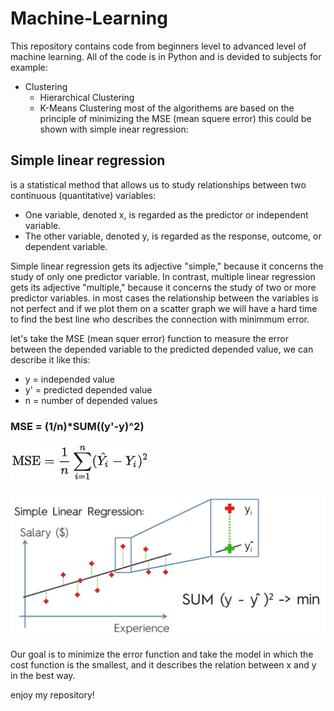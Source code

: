 # Machine-Learning #
This repository contains code from beginners level to advanced level of machine learning.
All of the code is in Python and is devided to subjects for example:
* Clustering
  * Hierarchical Clustering
  * K-Means Clustering
most of the algorithems are based on the principle of minimizing the MSE (mean squere error)
this could be shown with simple inear regression:

## Simple linear regression ##
is a statistical method that allows us to study relationships between two continuous (quantitative) variables:
* One variable, denoted x, is regarded as the predictor or independent variable.
* The other variable, denoted y, is regarded as the response, outcome, or dependent variable.

Simple linear regression gets its adjective "simple," because it concerns the study of only one predictor variable. In contrast, multiple linear regression gets its adjective "multiple," because it concerns the study of two or more predictor variables.
in most cases the relationship between the variables is not perfect and if we plot them on a scatter graph we will have a hard time
to find the best line who describes the connection with minimmum error.

let's take the MSE (mean squer error) function to measure the error between the depended variable to the predicted depended value,
we can describe it like this:

* y  = independed value
* y' = predicted depended value
* n  = number of depended values

### MSE = (1/n)*SUM((y'-y)^2) ###

![picture alt](https://github.com/amitsason/Machine-Learning/blob/master/Regression/Simple%20Linear%20Regression/mse.JPG)


![picture alt](https://github.com/amitsason/Machine-Learning/blob/master/Regression/Simple%20Linear%20Regression/mse%20example.JPG)

Our goal is to minimize the error function and take the model in which the cost function is the smallest, and it describes the relation 
between x and y in the best way.

enjoy my repository!



